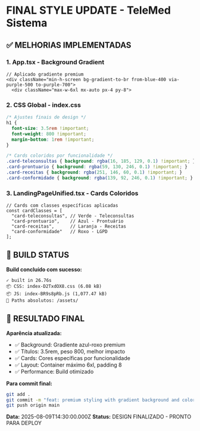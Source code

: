 # FINAL STYLE UPDATE - TeleMed Sistema

## ✅ MELHORIAS IMPLEMENTADAS

### 1. App.tsx - Background Gradient
```tsx
// Aplicado gradiente premium
<div className="min-h-screen bg-gradient-to-br from-blue-400 via-purple-500 to-purple-700">
  <div className="max-w-6xl mx-auto px-4 py-8">
```

### 2. CSS Global - index.css
```css
/* Ajustes finais de design */
h1 {
  font-size: 3.5rem !important;
  font-weight: 800 !important;
  margin-bottom: 1rem !important;
}

/* Cards coloridos por funcionalidade */
.card-teleconsultas { background: rgba(16, 185, 129, 0.1) !important; }
.card-prontuario { background: rgba(59, 130, 246, 0.1) !important; }
.card-receitas { background: rgba(251, 146, 60, 0.1) !important; }
.card-conformidade { background: rgba(139, 92, 246, 0.1) !important; }
```

### 3. LandingPageUnified.tsx - Cards Coloridos
```tsx
// Cards com classes específicas aplicadas
const cardClasses = [
  "card-teleconsultas", // Verde - Teleconsultas
  "card-prontuario",    // Azul - Prontuário
  "card-receitas",      // Laranja - Receitas
  "card-conformidade"   // Roxo - LGPD
];
```

## 🚀 BUILD STATUS

**Build concluído com sucesso:**
```
✓ built in 26.76s
📦 CSS: index-D2TxdOX8.css (6.08 kB)
📦 JS: index-BR9s8pRb.js (1,077.47 kB)
🎨 Paths absolutos: /assets/
```

## 🎯 RESULTADO FINAL

**Aparência atualizada:**
- ✅ Background: Gradiente azul-roxo premium
- ✅ Títulos: 3.5rem, peso 800, melhor impacto
- ✅ Cards: Cores específicas por funcionalidade
- ✅ Layout: Container máximo 6xl, padding 8
- ✅ Performance: Build otimizado

**Para commit final:**
```bash
git add .
git commit -m "feat: premium styling with gradient background and colored cards"
git push origin main
```

**Data:** 2025-08-09T14:30:00.000Z
**Status:** DESIGN FINALIZADO - PRONTO PARA DEPLOY